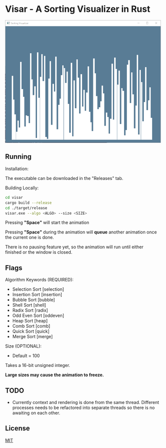 # Visar - A Sorting Visualizer in Rust

![](https://github.com/FoundedNahte/visar/blob/main/example/selection.gif)

## Running
Installation:

The executable can be downloaded in the "Releases" tab.

Building Locally:

```bash
cd visar
cargo build --release
cd ./target/release
visar.exe --algo <ALGO> --size <SIZE>
```
Pressing **"Space"** will start the animation  

Pressing **"Space"** during the animation will **queue** another animation once the current one is done. 

There is no pausing feature yet, so the animation will run until either finished or the window is closed.

## Flags
Algorithm Keywords (REQUIRED):
* Selection Sort [selection]
* Insertion Sort [insertion]
* Bubble Sort [bubble]
* Shell Sort [shell]
* Radix Sort [radix]
* Odd Even Sort [oddeven]
* Heap Sort [heap]
* Comb Sort [comb]
* Quick Sort [quick]
* Merge Sort [merge]

Size (OPTIONAL):
* Default = 100

Takes a 16-bit unsigned integer.

**Large sizes may cause the animation to freeze.**

## TODO
- Currently context and rendering is done from the same thread. Different processes needs to be refactored into separate threads so there is no awaiting on each other.

## License
[MIT](https://choosealicense.com/licenses/mit/)
